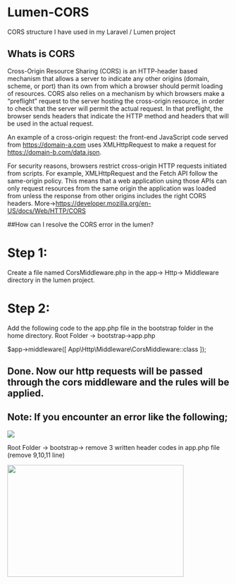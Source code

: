 # Lumen-CORS
CORS structure I have used in my Laravel / Lumen project

## Whats is CORS
Cross-Origin Resource Sharing (CORS) is an HTTP-header based mechanism that allows a server to indicate any other origins (domain, scheme, or port) than its own from which a browser should permit loading of resources. CORS also relies on a mechanism by which browsers make a “preflight” request to the server hosting the cross-origin resource, in order to check that the server will permit the actual request. In that preflight, the browser sends headers that indicate the HTTP method and headers that will be used in the actual request.

An example of a cross-origin request: the front-end JavaScript code served from https://domain-a.com uses XMLHttpRequest to make a request for https://domain-b.com/data.json.

For security reasons, browsers restrict cross-origin HTTP requests initiated from scripts. For example, XMLHttpRequest and the Fetch API follow the same-origin policy. This means that a web application using those APIs can only request resources from the same origin the application was loaded from unless the response from other origins includes the right CORS headers.  More->https://developer.mozilla.org/en-US/docs/Web/HTTP/CORS

##How can I resolve the CORS error in the lumen?

# Step 1:
Create a file named CorsMiddleware.php in the app-> Http-> Middleware directory in the lumen project.

# Step 2:
Add the following code to the app.php file in the bootstrap folder in the home directory.
Root Folder -> bootstrap->app.php

$app->middleware([
    App\Http\Middleware\CorsMiddleware::class
]);

## Done. Now our http requests will be passed through the cors middleware and the rules will be applied.

## Note: If you encounter an error like the following;
<p float="left">
<img src="https://user-images.githubusercontent.com/6796645/107275912-64c6f880-6a63-11eb-9588-0e912f6e7b93.PNG">
</p>


Root Folder -> bootstrap-> remove 3 written header codes in app.php file (remove 9,10,11 line)
<p float="left">
<img src="https://user-images.githubusercontent.com/6796645/107276234-c5563580-6a63-11eb-8cba-bc1d5a429f54.jpg" width="400" height="254">
</p>

